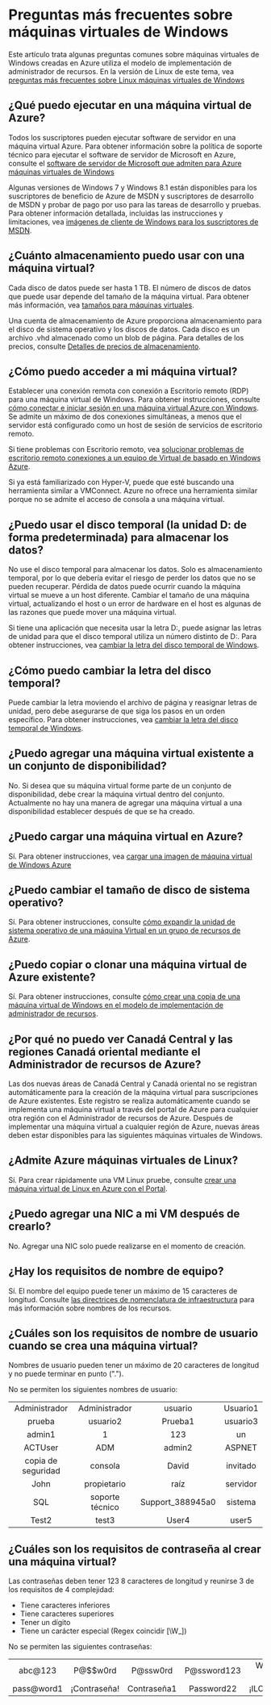 <properties
    pageTitle="Preguntas más frecuentes sobre máquinas virtuales de Windows | Microsoft Azure"
    description="Proporciona respuestas a algunas de las preguntas comunes sobre máquinas virtuales de Windows creadas con el modelo de administrador de recursos."
    services="virtual-machines-windows"
    documentationCenter=""
    authors="cynthn"
    manager="timlt"
    editor=""
    tags="azure-resource-management"/>

<tags
    ms.service="virtual-machines-windows"
    ms.workload="infrastructure-services"
    ms.tgt_pltfrm="vm-windows"
    ms.devlang="na"
    ms.topic="article"
    ms.date="08/16/2016"
    ms.author="cynthn"/>

# <a name="frequently-asked-question-about-windows-virtual-machines"></a>Preguntas más frecuentes sobre máquinas virtuales de Windows 


Este artículo trata algunas preguntas comunes sobre máquinas virtuales de Windows creadas en Azure utiliza el modelo de implementación de administrador de recursos. En la versión de Linux de este tema, vea [preguntas más frecuentes sobre Linux máquinas virtuales de Windows](virtual-machines-linux-faq.md)

## <a name="what-can-i-run-on-an-azure-vm"></a>¿Qué puedo ejecutar en una máquina virtual de Azure?

Todos los suscriptores pueden ejecutar software de servidor en una máquina virtual Azure. Para obtener información sobre la política de soporte técnico para ejecutar el software de servidor de Microsoft en Azure, consulte el [software de servidor de Microsoft que admiten para Azure máquinas virtuales de Windows](https://support.microsoft.com/kb/2721672)

Algunas versiones de Windows 7 y Windows 8.1 están disponibles para los suscriptores de beneficio de Azure de MSDN y suscriptores de desarrollo de MSDN y probar de pago por uso para las tareas de desarrollo y pruebas. Para obtener información detallada, incluidas las instrucciones y limitaciones, vea [imágenes de cliente de Windows para los suscriptores de MSDN](http://azure.microsoft.com/blog/2014/05/29/windows-client-images-on-azure/). 


## <a name="how-much-storage-can-i-use-with-a-virtual-machine"></a>¿Cuánto almacenamiento puedo usar con una máquina virtual?

Cada disco de datos puede ser hasta 1 TB. El número de discos de datos que puede usar depende del tamaño de la máquina virtual. Para obtener más información, vea [tamaños para máquinas virtuales](virtual-machines-windows-sizes.md).

Una cuenta de almacenamiento de Azure proporciona almacenamiento para el disco de sistema operativo y los discos de datos. Cada disco es un archivo .vhd almacenado como un blob de página. Para detalles de los precios, consulte [Detalles de precios de almacenamiento](https://azure.microsoft.com/pricing/details/storage/).


## <a name="how-can-i-access-my-virtual-machine"></a>¿Cómo puedo acceder a mi máquina virtual?

Establecer una conexión remota con conexión a Escritorio remoto (RDP) para una máquina virtual de Windows. Para obtener instrucciones, consulte [cómo conectar e iniciar sesión en una máquina virtual Azure con Windows](virtual-machines-windows-connect-logon.md). Se admite un máximo de dos conexiones simultáneas, a menos que el servidor está configurado como un host de sesión de servicios de escritorio remoto.  


Si tiene problemas con Escritorio remoto, vea [solucionar problemas de escritorio remoto conexiones a un equipo de Virtual de basado en Windows Azure](virtual-machines-windows-troubleshoot-rdp-connection.md). 

Si ya está familiarizado con Hyper-V, puede que esté buscando una herramienta similar a VMConnect. Azure no ofrece una herramienta similar porque no se admite el acceso de consola a una máquina virtual.

## <a name="can-i-use-the-temporary-disk-the-d-drive-by-default-to-store-data"></a>¿Puedo usar el disco temporal (la unidad D: de forma predeterminada) para almacenar los datos?

No use el disco temporal para almacenar los datos. Solo es almacenamiento temporal, por lo que debería evitar el riesgo de perder los datos que no se pueden recuperar. Pérdida de datos puede ocurrir cuando la máquina virtual se mueve a un host diferente. Cambiar el tamaño de una máquina virtual, actualizando el host o un error de hardware en el host es algunas de las razones que puede mover una máquina virtual.

Si tiene una aplicación que necesita usar la letra D:, puede asignar las letras de unidad para que el disco temporal utiliza un número distinto de D:. Para obtener instrucciones, vea [cambiar la letra del disco temporal de Windows](virtual-machines-windows-classic-change-drive-letter.md).

## <a name="how-can-i-change-the-drive-letter-of-the-temporary-disk"></a>¿Cómo puedo cambiar la letra del disco temporal?

Puede cambiar la letra moviendo el archivo de página y reasignar letras de unidad, pero debe asegurarse de que siga los pasos en un orden específico. Para obtener instrucciones, vea [cambiar la letra del disco temporal de Windows](virtual-machines-windows-classic-change-drive-letter.md).

## <a name="can-i-add-an-existing-vm-to-an-availability-set"></a>¿Puedo agregar una máquina virtual existente a un conjunto de disponibilidad?

No. Si desea que su máquina virtual forme parte de un conjunto de disponibilidad, debe crear la máquina virtual dentro del conjunto. Actualmente no hay una manera de agregar una máquina virtual a una disponibilidad establecer después de que se ha creado.

## <a name="can-i-upload-a-virtual-machine-to-azure"></a>¿Puedo cargar una máquina virtual en Azure?

Sí. Para obtener instrucciones, vea [cargar una imagen de máquina virtual de Windows Azure](virtual-machines-windows-upload-image.md)

## <a name="can-i-resize-the-os-disk"></a>¿Puedo cambiar el tamaño de disco de sistema operativo?

Sí. Para obtener instrucciones, consulte [cómo expandir la unidad de sistema operativo de una máquina Virtual en un grupo de recursos de Azure](virtual-machines-windows-expand-os-disk.md).

## <a name="can-i-copy-or-clone-an-existing-azure-vm"></a>¿Puedo copiar o clonar una máquina virtual de Azure existente?

Sí. Para obtener instrucciones, consulte [cómo crear una copia de una máquina virtual de Windows en el modelo de implementación de administrador de recursos](virtual-machines-windows-vhd-copy.md).

## <a name="why-am-i-not-seeing-canada-central-and-canada-east-regions-through-azure-resource-manager"></a>¿Por qué no puedo ver Canadá Central y las regiones Canadá oriental mediante el Administrador de recursos de Azure?

Las dos nuevas áreas de Canadá Central y Canadá oriental no se registran automáticamente para la creación de la máquina virtual para suscripciones de Azure existentes. Este registro se realiza automáticamente cuando se implementa una máquina virtual a través del portal de Azure para cualquier otra región con el Administrador de recursos de Azure. Después de implementar una máquina virtual a cualquier región de Azure, nuevas áreas deben estar disponibles para las siguientes máquinas virtuales de Windows.

## <a name="does-azure-support-linux-vms"></a>¿Admite Azure máquinas virtuales de Linux?

Sí. Para crear rápidamente una VM Linux pruebe, consulte [crear una máquina virtual de Linux en Azure con el Portal](virtual-machines-linux-quick-create-portal.md).

## <a name="can-i-add-a-nic-to-my-vm-after-its-created"></a>¿Puedo agregar una NIC a mi VM después de crearlo?

No. Agregar una NIC solo puede realizarse en el momento de creación.

## <a name="are-there-any-computer-name-requirements"></a>¿Hay los requisitos de nombre de equipo?

Sí. El nombre del equipo puede tener un máximo de 15 caracteres de longitud. Consulte [las directrices de nomenclatura de infraestructura](virtual-machines-windows-infrastructure-naming-guidelines.md) para más información sobre nombres de los recursos.

## <a name="what-are-the-username-requirements-when-creating-a-vm"></a>¿Cuáles son los requisitos de nombre de usuario cuando se crea una máquina virtual?

Nombres de usuario pueden tener un máximo de 20 caracteres de longitud y no puede terminar en punto ("."). 

No se permiten los siguientes nombres de usuario:

<table>
    <tr>
        <td style="text-align:center">Administrador </td><td style="text-align:center"> Administrador </td><td style="text-align:center"> usuario </td><td style="text-align:center"> Usuario1</td>
    </tr>
    <tr>
        <td style="text-align:center">prueba </td><td style="text-align:center"> usuario2 </td><td style="text-align:center"> Prueba1 </td><td style="text-align:center"> usuario3</td>
    </tr>
    <tr>
        <td style="text-align:center">admin1 </td><td style="text-align:center"> 1 </td><td style="text-align:center"> 123 </td><td style="text-align:center"> un</td>
    </tr>
    <tr>
        <td style="text-align:center">ACTUser  </td><td style="text-align:center"> ADM </td><td style="text-align:center"> admin2 </td><td style="text-align:center"> ASPNET</td>
    </tr>
    <tr>
        <td style="text-align:center">copia de seguridad </td><td style="text-align:center"> consola </td><td style="text-align:center"> David </td><td style="text-align:center"> invitado</td>
    </tr>
    <tr>
        <td style="text-align:center">John </td><td style="text-align:center"> propietario </td><td style="text-align:center"> raíz </td><td style="text-align:center"> servidor</td>
    </tr>
    <tr>
        <td style="text-align:center">SQL </td><td style="text-align:center"> soporte técnico </td><td style="text-align:center"> Support_388945a0 </td><td style="text-align:center"> sistema</td>
    </tr>
    <tr>
        <td style="text-align:center">Test2 </td><td style="text-align:center"> test3 </td><td style="text-align:center"> User4 </td><td style="text-align:center"> user5</td>
    </tr>
</table>

## <a name="what-are-the-password-requirements-when-creating-a-vm"></a>¿Cuáles son los requisitos de contraseña al crear una máquina virtual?

Las contraseñas deben tener 123 8 caracteres de longitud y reunirse 3 de los requisitos de 4 complejidad:

- Tiene caracteres inferiores
- Tiene caracteres superiores
- Tener un dígito
- Tiene un carácter especial (Regex coincidir [\W_])

No se permiten las siguientes contraseñas:

<table>
    <tr>
        <td style="text-align:center">abc@123</td><td style="text-align:center">P@$$w0rd</td><td style="text-align:center">P@ssw0rd</td><td style="text-align:center">P@ssword123</td><td style="text-align:center">Word de PA$</td>
    </tr>
    <tr>
        <td style="text-align:center">pass@word1</td><td style="text-align:center">¡Contraseña!</td><td style="text-align:center">Contraseña1</td><td style="text-align:center">Password22</td><td style="text-align:center">¡ILOVEYOU!</td>
    </tr>
</table>
